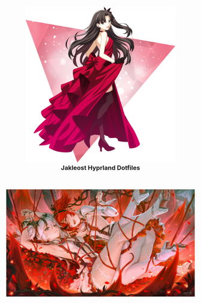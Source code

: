 <h3 align="center">
	<img src="/Readme_Media/Rin_transparent.png" width="400" alt="Logo"/><br/>
	Jakleost Hyprland Dotfiles
</h3>
<br/>
<p align="center">
    <img src="/Readme_Media/avatar.jpg" alt="show"/><br/>
</p>
